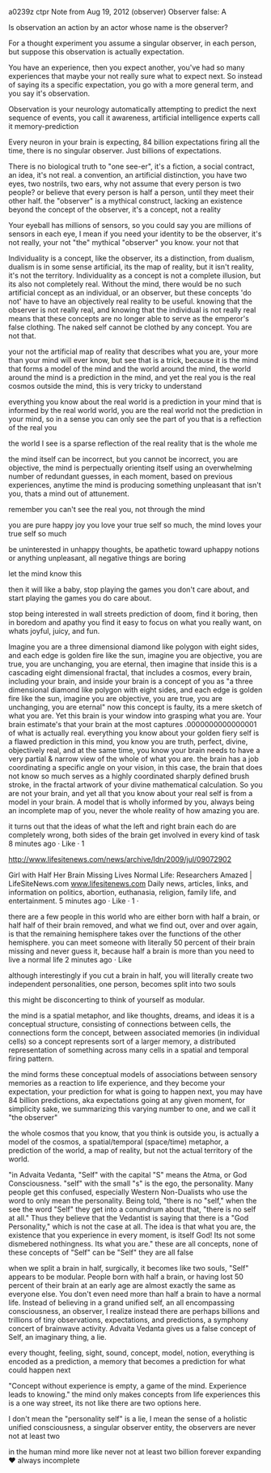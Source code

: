 a0239z ctpr
Note from Aug 19, 2012
(observer) Observer false: A

Is observation an action by an actor whose name is the observer?

For a thought experiment you assume a singular observer, in each person, but suppose this observation is actually expectation.

You have an experience, then you expect another, you've had so many experiences that maybe your not really sure what to expect next. So instead of saying its a specific expectation, you go with a more general term, and you say it's observation.

Observation is your neurology automatically attempting to predict the next sequence of events, you call it awareness, artificial intelligence experts call it memory-prediction

Every neuron in your brain is expecting, 84 billion expectations firing all the time, there is no singular observer. Just billions of expectations.

There is no biological truth to "one see-er", it's a fiction, a social contract, an idea, it's not real. a convention, an artificial distinction, you have two eyes, two nostrils, two ears, why not assume that every person is two people? or believe that every person is half a person, until they meet their other half. the "observer" is a mythical construct, lacking an existence beyond the concept of the observer, it's a concept, not a reality

Your eyeball has millions of sensors, so you could say you are millions of sensors in each eye, I mean if you need your identity to be the observer, it's not really, your not "the" mythical "observer" you know. your not that

Individuality is a concept, like the observer, its a distinction, from dualism, dualism is in some sense artificial, its the map of reality, but it isn't reality, it's not the territory. Individuality as a concept is not a complete illusion, but its also not completely real. Without the mind, there would be no such artificial concept as an individual, or an observer, but these concepts 'do not' have to have an objectively real reality to be useful. knowing that the observer is not really real, and knowing that the individual is not really real means that these concepts are no longer able to serve as the emperor's false clothing. The naked self cannot be clothed by any concept. You are not that.

your not the artificial map of reality that describes what you are, your more than your mind will ever know, but see that is a trick, because it is the mind that forms a model of the mind and the world around the mind, the world around the mind is a prediction in the mind, and yet the real you is the real cosmos outside the mind, this is very tricky to understand

everything you know about the real world is a prediction in your mind that is informed by the real world world, you are the real world not the prediction in your mind, so in a sense you can only see the part of you that is a reflection of the real you

the world I see is a sparse reflection of the real reality that is the whole me

the mind itself can be incorrect, but you cannot be incorrect, you are objective, the mind is perpectually orienting itself using an overwhelming number of redundant guesses, in each moment, based on previous experiences, anytime the mind is producing something unpleasant that isn't you, thats a mind out of attunement. 

remember you can't see the real you, not through the mind

you are pure happy joy
you love your true self so much, the mind loves your true self so much

be uninterested in unhappy thoughts, be apathetic toward uphappy notions or anything unpleasant, all negative things are boring

let the mind know this

then it will like a baby, stop playing the games you don't care about, and start playing the games you do care about.

stop being interested in wall streets prediction of doom, find it boring, then in boredom and apathy you find it easy to focus on what you really want, on whats joyful, juicy, and fun.

Imagine you are a three dimensional diamond like polygon with eight sides, and each edge is golden fire like the sun, imagine you are objective, you are true, you are unchanging, you are eternal, then imagine that inside this is a cascading eight dimensional fractal, that includes a cosmos, every brain, including your brain, and inside your brain is a concept of you as "a three dimensional diamond like polygon with eight sides, and each edge is golden fire like the sun, imagine you are objective, you are true, you are unchanging, you are eternal" now this concept is faulty, its a mere sketch of what you are. Yet this brain is your window into grasping what you are. Your brain estimate's that your brain at the most captures .0000000000000001 of what is actually real. everything you know about your golden fiery self is a flawed prediction in this mind, you know you are truth, perfect, divine, objectively real, and at the same time, you know your brain needs to have a very partial & narrow view of the whole of what you are. the brain has a job coordinating a specific angle on your vision, in this case, the brain that does not know so much serves as a highly coordinated sharply defined brush stroke, in the fractal artwork of your divine mathematical calculation. So you are not your brain, and yet all that you know about your real self is from a model in your brain. A model that is wholly informed by you, always being an incomplete map of you, never the whole reality of how amazing you are.

it turns out that the ideas of what the left and right brain each do are completely wrong, both sides of the brain get involved in every kind of task
8 minutes ago · Like · 1

http://www.lifesitenews.com/news/archive/ldn/2009/jul/09072902

Girl with Half Her Brain Missing Lives Normal Life: Researchers Amazed | LifeSiteNews.com
www.lifesitenews.com
Daily news, articles, links, and information on politics, abortion, euthanasia, religion, family life, and entertainment.
5 minutes ago · Like · 1 · 

there are a few people in this world who are either born with half a brain, or half half of their brain removed, and what we find out, over and over again, is that the remaining hemisphere takes over the functions of the other hemisphere. you can meet someone with literally 50 percent of their brain missing and never guess it, because half a brain is more than you need to live a normal life
2 minutes ago · Like

although interestingly if you cut a brain in half, you will literally create two independent personalities, one person, becomes split into two souls

this might be disconcerting to think of yourself as modular.

the mind is a spatial metaphor, and like thoughts, dreams, and ideas it is a conceptual structure, consisting of connections between cells, the connections form the concept, between associated memories (in individual cells) so a concept represents sort of a larger memory, a distributed representation of something across many cells in a spatial and temporal firing pattern.

the mind forms these conceptual models of associations between sensory memories as a reaction to life experience, and they become your expectation, your prediction for what is going to happen next, you may have 84 billion predictions, aka expectations going at any given moment, for simplicity sake, we summarizing this varying number to one, and we call it "the observer"

the whole cosmos that you know, that you think is outside you, is actually a model of the cosmos, a spatial/temporal (space/time) metaphor, a prediction of the world, a map of reality, but not the actual territory of the world.

"in Advaita Vedanta, "Self" with the capital "S" means the Atma, or God Consciousness. "self" with the small "s" is the ego, the personality. Many people get this confused, especially Western Non-Dualists who use the word to only mean the personality. Being told, "there is no "self," when the see the word "Self" they get into a conundrum about that, "there is no self at all." Thus they believe that the Vedantist is saying that there is a "God Personality," which is not the case at all. The idea is that what you are, the existence that you experience in every moment, is itself God! Its not some dismebered nothingness. Its what you are." these are all concepts, none of these concepts of "Self" can be "Self" they are all false

when we split a brain in half, surgically, it becomes like two souls, "Self" appears to be modular. People born with half a brain, or having lost 50 percent of their brain at an early age are almost exactly the same as everyone else. You don't even need more than half a brain to have a normal life. Instead of believing in a grand unified self, an all encompassing consciousness, an observer, I realize instead there are perhaps billions and trillions of tiny observations, expectations, and predictions, a symphony concert of brainwave activity. Advaita Vedanta gives us a false concept of Self, an imaginary thing, a lie.

every thought, feeling, sight, sound, concept, model, notion, everything is encoded as a prediction, a memory that becomes a prediction for what could happen next

‎"Concept without experience is empty, a game of the mind. Experience leads to knowing." the mind only makes concepts from life experiences this is a one way street, its not like there are two options here.

I don't mean the "personality self" is a lie, I mean the sense of a holistic unified consciousness, a singular observer entity, the observers are never not at least two

in the human mind more like never not at least two billion
forever expanding ♥ always incomplete
